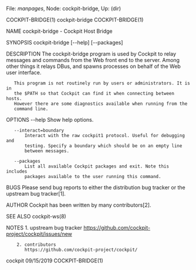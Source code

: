 File: *manpages*,  Node: cockpit-bridge,  Up: (dir)

COCKPIT-BRIDGE(1)               cockpit-bridge               COCKPIT-BRIDGE(1)



NAME
       cockpit-bridge - Cockpit Host Bridge

SYNOPSIS
       cockpit-bridge [--help] [--packages]

DESCRIPTION
       The cockpit-bridge program is used by Cockpit to relay messages and
       commands from the Web front end to the server. Among other things it
       relays DBus, and spawns processes on behalf of the Web user interface.

       This program is not routinely run by users or administrators. It is in
       the $PATH so that Cockpit can find it when connecting between hosts.
       However there are some diagnostics available when running from the
       command line.

OPTIONS
       --help
           Show help options.

       --interact=boundary
           Interact with the raw cockpit1 protocol. Useful for debugging and
           testing. Specify a boundary which should be on an empty line
           between messages.

       --packages
           List all available Cockpit packages and exit. Note this includes
           packages available to the user running this command.

BUGS
       Please send bug reports to either the distribution bug tracker or the
       upstream bug tracker[1].

AUTHOR
       Cockpit has been written by many contributors[2].

SEE ALSO
       cockpit-ws(8)

NOTES
        1. upstream bug tracker
           https://github.com/cockpit-project/cockpit/issues/new

        2. contributors
           https://github.com/cockpit-project/cockpit/



cockpit                           09/15/2019                 COCKPIT-BRIDGE(1)
